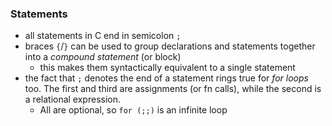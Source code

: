 
### Statements
- all statements in C end in semicolon `;`
- braces `{`/`}` can be used to group declarations and statements together into a *compound statement* (or block)
	- this makes them syntactically equivalent to a single statement
- the fact that `;` denotes the end of a statement rings true for *for loops* too. The first and third are assignments (or fn calls), while the second is a relational expression.
	- All are optional, so `for (;;)` is an infinite loop
